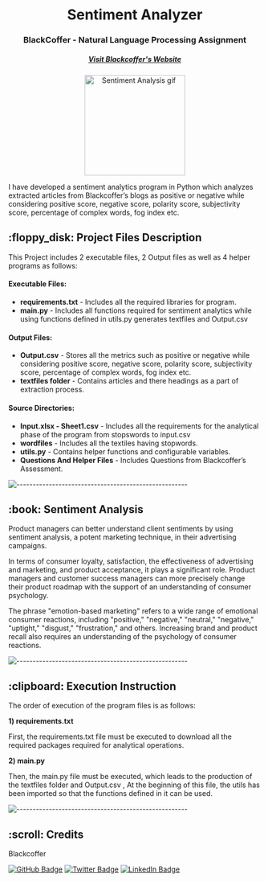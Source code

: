 <h1 align="center"> Sentiment Analyzer </h1>
<h3 align="center"> BlackCoffer - Natural Language Processing Assignment </h3>
<h5 align="center"> <a href="https://blackcoffer.com/">Visit Blackcoffer's Website</a> </h5>

<p align="center"> 
<img src="https://miro.medium.com/proxy/1*_JW1JaMpK_fVGld8pd1_JQ.gif" alt="Sentiment Analysis gif" height="200px">
</p>


<p>I have developed a sentiment analytics program in Python which analyzes extracted articles from Blackcoffer’s blogs as positive or negative while considering positive score, negative score, polarity score, subjectivity score, percentage of complex words, fog index etc.
</p>

<h2> :floppy_disk: Project Files Description</h2>

<p>This Project includes 2 executable files, 2 Output files as well as 4 helper programs as follows:
</p>
<h4>Executable Files:</h4>
<ul>


  <li><b>requirements.txt</b> - Includes all the required libraries for program. </li>
  <li><b>main.py</b> - Includes all functions required for sentiment analytics while using functions defined in utils.py  generates textfiles and  Output.csv</li>
</ul>

<h4>Output Files:</h4>
<ul>
  <li><b>Output.csv</b> - Stores all the metrics such  as positive or negative while considering positive score, negative score, polarity score, subjectivity score, percentage of complex words, fog index etc.</li>
  <li><b>textfiles folder</b> - Contains articles and there headings as a part of extraction process.</li>
</ul>




<h4>Source Directories:</h4>
<ul>
  <li><b>Input.xlsx - Sheet1.csv</b> - Includes all the requirements for the analytical phase of the program from stopswords to input.csv</li>
  <li><b>wordfiles</b> - Includes all the textiles having stopwords. </li>
  <li><b>utils.py</b> - Contains helper functions and configurable variables.</li>
  <li><b>Questions And Helper Files</b> - Includes Questions from Blackcoffer’s Assessment.</li>
</ul>

![-----------------------------------------------------](https://raw.githubusercontent.com/andreasbm/readme/master/assets/lines/rainbow.png)

<h2> :book: Sentiment Analysis</h2>

<p>Product managers can better understand client sentiments by using sentiment analysis, a potent marketing technique, in their advertising campaigns.</p>

<p>In terms of consumer loyalty, satisfaction, the effectiveness of advertising and marketing, and product acceptance, it plays a significant role. Product managers and customer success managers can more precisely change their product roadmap with the support of an understanding of consumer psychology.</p>

<p>The phrase "emotion-based marketing" refers to a wide range of emotional consumer reactions, including "positive," "negative," "neutral," "negative," "uptight," "disgust," "frustration," and others. Increasing brand and product recall also requires an understanding of the psychology of consumer reactions.</p>

![-----------------------------------------------------](https://raw.githubusercontent.com/andreasbm/readme/master/assets/lines/rainbow.png)

<h2> :clipboard: Execution Instruction</h2>
<p>The order of execution of the program files is as follows:</p>
<p><b>1) requirements.txt</b></p>
<p>First, the requirements.txt file must be executed to download all the required packages required for analytical operations.</p>
<p><b>2) main.py</b></p>
<p>Then, the main.py file must be executed, which leads to the production of the textfiles folder and Output.csv , At the beginning of this file, the utils has been imported so that the functions defined in it can be used.</p>

![-----------------------------------------------------](https://raw.githubusercontent.com/andreasbm/readme/master/assets/lines/rainbow.png)

<!-- <h2> :books: References</h2>
<ul>
  <li><p>Jonathan Lee, 'Notes on Naive Bayes Classifiers for Spam Filtering'. [Online].</p>
      <p>Available: https://courses.cs.washington.edu/courses/cse312/18sp/lectures/naive-bayes/naivebayesnotes.pdf</p>
  </li>
  <li><p>Wikipedia.org, 'Naive Bayes Classifier'. [Online].</p>
      <p>Available: https://en.wikipedia.org/wiki/Naive_Bayes_classifier</p>
  </li>
  <li><p>Youtube.com, 'Naive Bayes for Spam Detection'. [Online].</p>
      <p>Available: https://www.youtube.com/watch?v=8aZNAmWKGfs</p>
  </li>
  <li><p>Youtube.com, 'Text Classification Using Naive Bayes'. [Online].</p>
      <p>Available: https://www.youtube.com/watch?v=EGKeC2S44Rs</p>
  </li>
  <li><p>Manisha-sirsat.blogspot.com, 'What is Confusion Matrix and Advanced Classification Metrics?'. [Online].</p>
      <p>Available: https://manisha-sirsat.blogspot.com/2019/04/confusion-matrix.html</p>
  </li>
  <li><p>Pythonforengineers.com, 'Build a Spam Filter'. [Online].</p>
      <p>Available: https://www.pythonforengineers.com/build-a-spam-filter/</p>
  </li>
</ul> -->

<!-- ![-----------------------------------------------------](https://raw.githubusercontent.com/andreasbm/readme/master/assets/lines/rainbow.png) -->

<!-- CREDITS -->
<h2 id="credits"> :scroll: Credits</h2>

Blackcoffer

[![GitHub Badge](https://img.shields.io/badge/GitHub-100000?style=for-the-badge&logo=github&logoColor=white)](https://github.com/MominAhmedShaikh)
[![Twitter Badge](https://img.shields.io/badge/Twitter-1DA1F2?style=for-the-badge&logo=twitter&logoColor=white)](https://twitter.com/iammomin139)
[![LinkedIn Badge](https://img.shields.io/badge/LinkedIn-0077B5?style=for-the-badge&logo=linkedin&logoColor=white)](https://www.linkedin.com/in/momin-ahmed-shaikh/)
